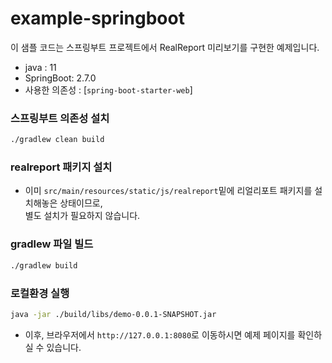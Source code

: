 # example-springboot

이 샘플 코드는 스프링부트 프로젝트에서 RealReport 미리보기를 구현한 예제입니다.

- java : 11
- SpringBoot: 2.7.0
- 사용한 의존성 : [`spring-boot-starter-web`]

### 스프링부트 의존성 설치

```bash
./gradlew clean build
```

### realreport 패키지 설치

- 이미 `src/main/resources/static/js/realreport`밑에 리얼리포트 패키지를 설치해놓은 상태이므로,  
  별도 설치가 필요하지 않습니다.

### gradlew 파일 빌드

```bash
./gradlew build
```

### 로컬환경 실행

```bash
java -jar ./build/libs/demo-0.0.1-SNAPSHOT.jar
```

- 이후, 브라우저에서 `http://127.0.0.1:8080`로 이동하시면 예제 페이지를 확인하실 수 있습니다.

